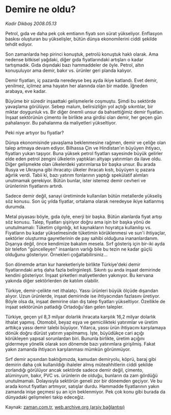 # Demire ne oldu?

*Kadir Dikbaş 2008.05.13*

<tr><td class="metin" colspan="2" style="padding-top: 20px; padding-left: 5px; padding-right: 10px;">Petrol, gıda ve daha pek çok emtianın fiyatı son sürat yükseliyor. Enflasyon baskısı oluşturan bu yükselişler, bütün dünya ekonomilerini ciddi şekilde tehdit ediyor.</td></tr><tr><td class="metin" colspan="2" style="padding-top: 20px; padding-left: 5px; padding-right: 10px;"><p> Son zamanlarda hep pirinci konuştuk, petrolü konuştuk haklı olarak. Ama nedense bitkisel yağdaki, diğer gıda fiyatlarındaki artışları o kadar tartışmadık. Gıda dışındaki bazı hammaddeler de öyle. Petrol, altın konuşuluyor ama demir, bakır vs. ürünler geri planda kalıyor.
<p> Demir fiyatları, iç pazarda neredeyse beş ayda ikiye katlandı. Evet demir, yenilmez, içilmez ama hayatın her alanında olan bir madde. İğneden arabaya, eve kadar. 
<p> Büyüme bir süredir inşaattaki gelişmelerle coşmuştu. Şimdi bu sektörde yavaşlama görülüyor. Sebep malum, belirsizliğin yol açtığı sıkıntılar, bir miktar doygunluk vs. Bir diğer önemli unsur da bahsettiğimiz demir fiyatları. İnşaat sektörünün çimento ile birlikte ana girdisi olan demir, her geçen gün pahalanıyor. Bu pahalanma da maliyetleri yükseltiyor.
<p> Peki niye artıyor bu fiyatlar?
<p> Dünya ekonomisinde yavaşlama beklenmesine rağmen, demir ve çeliğe olan talep artmaya devam ediyor. Bilhassa Çin ve Hindistan'ın büyüyen ihtiyacı, fiyatları yukarı taşıyor. Buna yüksek petrol fiyatları sayesinde büyük gelirler elde eden petrol zengini ülkelerin yaptıkları altyapı yatırımları da ilave oldu. Diğer gelişmekte olan ülkelerdeki yatırımlarsa bir başka unsur. Bu arada Rusya ve Ukrayna gibi ihracatçı ülkeler ihracatı kıstı, büyüyen iç pazara ağırlık verdi. Tabii ki, bazı yatırım fonlarının yaptığı spekülatif alımları unutmamak gerekiyor. Bütün bunlar, ister istemez demir cevheri ve ürünlerinin fiyatlarını artırdı.
<p> Sadece demir değil, sanayi üretiminde kullanılan bütün metallerde yükseliş söz konusu. Son üç yılda fiyatlar, ortalama olarak neredeyse ikiye katlanmış durumda. 
<p> Metal piyasası böyle, gıda öyle, enerji bir başka. Bütün alanlarda fiyat artışı söz konusu. Talep, fiyatları şişiriyor doğru ama işin bir başka yönü de unutulmamalı: Tüketim çılgınlığı, kıt kaynakların hoyratça kullanılışı vs. Fiyatların bu kadar yükselmesinde tüketimin körüklenmesi ve sun'i ihtiyaçlar, sektörler oluşturma gayretlerinin de pay sahibi olduğuna inananlardanım. Dışarıya değil, önce kendimize bakalım mesela. Sırf gösteriş için bir-iki ayda bir telefon "güncelleyen" insanların varlığı bile bu tezin ne kadar güçlü olduğunu gösteriyor. Örnekleri çoğaltabilirsiniz...
<p> Son dönemde artan kur hareketleriyle birlikte Türkiye'deki demir fiyatlarındaki artış daha fazla belirginleşti. Sıkıntı şu anda inşaat demirinde kendini gösteriyor. İnşaat şirketleri maliyetlerden yakınıyor. Bu kervana yakında diğer sektörlerden de katılım olabilir.
<p> Türkiye, demir-çelikte net ithalatçı. Yassı ürünleri büyük ölçüde dışarıdan alıyor. Uzun ürünlerde, inşaat demirinde ise ihtiyacından fazlasını üretiyor. Böyle olsa da, inşaat demirine olan dış talep fiyatları yükseltiyor. Özellikle de inşaat sektörünün patladığı Ortadoğu'dan gelen talepler. 
<p> Türkiye, geçen yıl 8,3 milyar dolarlık ihracata karşılık 16,2 milyar dolarlık ithalat yapmış. Otomobil, beyaz eşya ve gemicilikteki yatırımlar ve üretim arttıkça yassı demir talebi büyüyor. Yıllarca, yassı ürün ihtiyacını karşılamaya dönük doğru dürüst yatırım yapılmamış. İşte, büyüdükçe cari açığı körükleyen yapısal sorunlardan biri. Bununla birlikte, üretim açığını gidermeye yönelik olarak son dönemde bazı yatırımlara girişilmiş. Fakat yakın zamanda ihtiyacın karşılanması mümkün görünmüyor.
<p> Sırf demir açısından baktığımızda, kamudan demiryolu, köprü, baraj gibi demirin daha çok kullanıldığı ihaleler almış müteahhitlerin ciddi şekilde zorlandığı görülüyor ancak sektörde sadece demir değil, çimento, alüminyum, bakır, PVC vs. ürünlerin de olduğu, bunların da zam gördüğü unutulmamalı. Dolayısıyla sektörün geneli zor bir dönemden geçiyor. Ve bu arada konut fiyatları artmıyor, satışlar durdu. Hammadde fiyatlarının yakın zamanda inişe geçmesi şu an için beklenmiyor. Pek çok konu gibi burada da dünyadaki gelişmeleri takip edeceğiz.<br/></p></p></p></p></p></p></p></p></p></p></p></td></tr>

Kaynak: [zaman.com.tr](http://zaman.com.tr/yazar.do?yazino=688670), [web.archive.org (arşiv bağlantısı)](http://web.archive.org/web/20080716043309/http://zaman.com.tr:80/yazar.do?yazino=688670)
